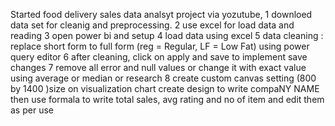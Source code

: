 Started food delivery sales data analsyt project via yozutube,
1 downloed data set for cleanig and preprocessing. 
2 use excel for load data and reading 
3 open power bi and setup
4 load data using excel
5 data cleaning : replace short form to full form (reg = Regular, LF = Low Fat) using power query editor
6 after cleaning, click on apply and save to implement save changes
7 remove all error and null values or change it with exact value using average or median or research
8 create custom canvas setting (800  by 1400 )size on visualization chart
create design to write compaNY NAME
then use formala to write total sales, avg rating and no of item and edit them as per use


